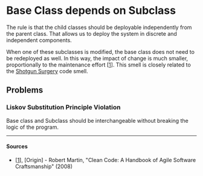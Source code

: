 # Base Class depends on Subclass

The rule is that the child classes should be deployable independently from the parent class. That allows us to deploy the system in discrete and independent components.

When one of these subclasses is modified, the base class does not need to be redeployed as well. In this way, the impact of change is much smaller, proportionally to the maintenance effort [[1](#sources)]. This smell is closely related to the [Shotgun Surgery](./shotgun-surgery.md) code smell.

## Problems

### **Liskov Substitution Principle Violation**

Base class and Subclass should be interchangeable without breaking the logic of the program.

---

#### Sources

- [[1](#sources)], [Origin] - Robert Martin, "Clean Code: A Handbook of Agile Software Craftsmanship" (2008)
